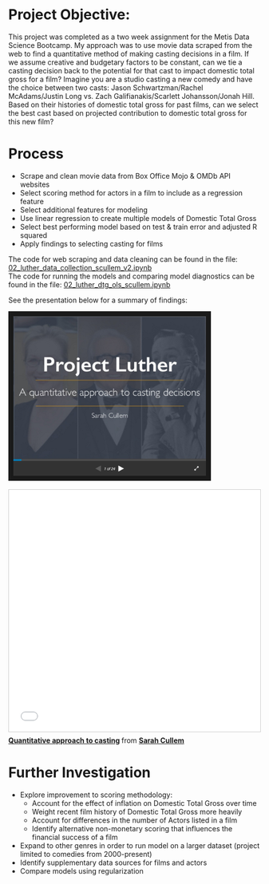 # Project Objective:

This project was completed as a two week assignment for the Metis Data Science Bootcamp. My approach was to use movie data scraped from the web to find a quantitative method of making casting decisions in a film. If we assume creative and budgetary factors to be constant, can we tie a casting decision back to the potential for that cast to impact domestic total gross for a film? Imagine you are a studio casting a new comedy and have the choice between two casts: Jason Schwartzman/Rachel McAdams/Justin Long vs. Zach Galifianakis/Scarlett Johansson/Jonah Hill. Based on their histories of domestic total gross for past films, can we select the best cast based on projected contribution to domestic total gross for this new film?

# Process
* Scrape and clean movie data from Box Office Mojo & OMDb API websites
* Select scoring method for actors in a film to include as a regression feature
* Select additional features for modeling
* Use linear regression to create multiple models of Domestic Total Gross
* Select best performing model based on test & train error and adjusted R squared
* Apply findings to selecting casting for films

The code for web scraping and data cleaning can be found in the file: [02_luther_data_collection_scullem_v2.ipynb](https://github.com/scullem/quantitative_casting/blob/master/02_luther_data_collection_scullem_v2.ipynb) <br>
The code for running the models and comparing model diagnostics can be found in the file: [02_luther_dtg_ols_scullem.ipynb](https://github.com/scullem/quantitative_casting/blob/master/02_luther_dtg_ols_scullem.ipynb.ipynb) 

See the presentation below for a summary of findings:

<a href="http://www.slideshare.net/scullem/quantitative-approach-to-casting" target="_blank"><img src="images/quantitative_casting_slideshare.png" 
alt="Link to SlideShare Presentation" width="386.1" height="320.1" border="10" /></a>

<iframe src="//www.slideshare.net/slideshow/embed_code/key/i11rWtIsf2q0BD" width="595" height="485" frameborder="0" marginwidth="0" marginheight="0" scrolling="no" style="border:1px solid #CCC; border-width:1px; margin-bottom:5px; max-width: 100%;" allowfullscreen> </iframe> <div style="margin-bottom:5px"> <strong> <a href="//www.slideshare.net/scullem/quantitative-approach-to-casting" title="Quantitative approach to casting" target="_blank">Quantitative approach to casting</a> </strong> from <strong><a href="//www.slideshare.net/scullem" target="_blank">Sarah Cullem</a></strong> </div>

# Further Investigation
* Explore improvement to scoring methodology:
  * Account for the effect of inflation on Domestic Total Gross over time 
  * Weight recent film history of Domestic Total Gross more heavily
  * Account for differences in the number of Actors listed in a film
  * Identify alternative non-monetary scoring that influences the financial success of a film
* Expand to other genres in order to run model on a larger dataset (project limited to comedies from 2000-present)
* Identify supplementary data sources for films and actors
* Compare models using regularization
